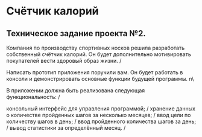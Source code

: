 # Счётчик калорий
## Техническое задание проекта №2.
Компания по производству спортивных носков решила разработать собственный счётчик калорий. Он будет дополнительно мотивировать покупателей вести здоровый образ жизни. /

Написать прототип приложения поручили вам. Он будет работать в консоли и демонстрировать основные функции будущей программы. n\

В приложении должна быть реализована следующая функциональность: /

консольный интерфейс для управления программой; /
хранение данных о количестве пройденных шагов за несколько месяцев; /
ввод цели по количеству шагов в день; / 
ввод пройденного количества шагов за день; / 
вывод статистики за определённый месяц. /
